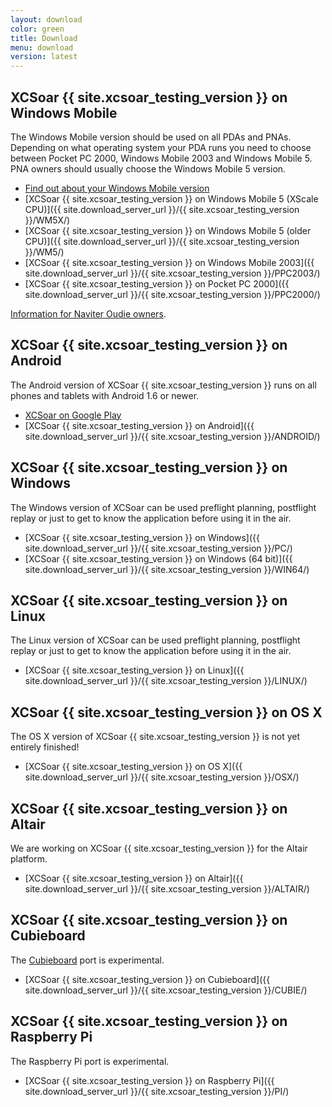```yaml
---
layout: download
color: green
title: Download
menu: download
version: latest
---
```

## XCSoar {{ site.xcsoar_testing_version }} on Windows Mobile

The Windows Mobile version should be used on all PDAs and PNAs. Depending on what operating system your PDA runs you need to choose between Pocket PC 2000, 
Windows Mobile 2003 and Windows Mobile 5. PNA owners should usually choose the Windows Mobile 5 version.

- [Find out about your Windows Mobile version](/discover/wm_versions/)
- [XCSoar {{ site.xcsoar_testing_version }} on Windows Mobile 5 (XScale CPU)]({{ site.download_server_url }}/{{ site.xcsoar_testing_version }}/WM5X/)
- [XCSoar {{ site.xcsoar_testing_version }} on Windows Mobile 5 (older CPU)]({{ site.download_server_url }}/{{ site.xcsoar_testing_version }}/WM5/)
- [XCSoar {{ site.xcsoar_testing_version }} on Windows Mobile 2003]({{ site.download_server_url }}/{{ site.xcsoar_testing_version }}/PPC2003/)
- [XCSoar {{ site.xcsoar_testing_version }} on Pocket PC 2000]({{ site.download_server_url }}/{{ site.xcsoar_testing_version }}/PPC2000/)

[Information for Naviter Oudie owners](/hardware/oudie.html).

## XCSoar {{ site.xcsoar_testing_version }} on Android

The Android version of XCSoar {{ site.xcsoar_testing_version }} runs on all phones and tablets with Android 1.6 or newer.

- [XCSoar on Google Play](https://play.google.com/store/apps/details?id=org.xcsoar.testing)
- [XCSoar {{ site.xcsoar_testing_version }} on Android]({{ site.download_server_url }}/{{ site.xcsoar_testing_version }}/ANDROID/)

## XCSoar {{ site.xcsoar_testing_version }} on Windows
					
The Windows version of XCSoar can be used preflight planning, postflight replay or just to get to know the application before using it in the air.

- [XCSoar {{ site.xcsoar_testing_version }} on Windows]({{ site.download_server_url }}/{{ site.xcsoar_testing_version }}/PC/)
- [XCSoar {{ site.xcsoar_testing_version }} on Windows (64 bit)]({{ site.download_server_url }}/{{ site.xcsoar_testing_version }}/WIN64/)

## XCSoar {{ site.xcsoar_testing_version }} on Linux

The Linux version of XCSoar can be used preflight planning, postflight replay or just to get to know the application before using it in the air.

- [XCSoar {{ site.xcsoar_testing_version }} on Linux]({{ site.download_server_url }}/{{ site.xcsoar_testing_version }}/LINUX/)

## XCSoar {{ site.xcsoar_testing_version }} on OS X

The OS X version of XCSoar {{ site.xcsoar_testing_version }} is not yet entirely finished!

- [XCSoar {{ site.xcsoar_testing_version }} on OS X]({{ site.download_server_url }}/{{ site.xcsoar_testing_version }}/OSX/)

## XCSoar {{ site.xcsoar_testing_version }} on Altair

We are working on XCSoar {{ site.xcsoar_testing_version }} for the Altair platform.

- [XCSoar {{ site.xcsoar_testing_version }} on Altair]({{ site.download_server_url }}/{{ site.xcsoar_testing_version }}/ALTAIR/)

## XCSoar {{ site.xcsoar_testing_version }} on Cubieboard

The [Cubieboard](http://cubieboard.org/) port is experimental.

- [XCSoar {{ site.xcsoar_testing_version }} on Cubieboard]({{ site.download_server_url }}/{{ site.xcsoar_testing_version }}/CUBIE/)

## XCSoar {{ site.xcsoar_testing_version }} on Raspberry Pi

The Raspberry Pi port is experimental.

- [XCSoar {{ site.xcsoar_testing_version }} on Raspberry Pi]({{ site.download_server_url }}/{{ site.xcsoar_testing_version }}/PI/)
